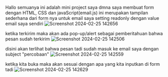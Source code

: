 Hallo semuanya ini adalah mini project saya dmna saya membuat form dengan HTML, CSS dan javaScript(email.js)
ini merupakan tampilan sederhana dari form nya untuk email saya setting readonly dengan value email saya sendiri
![Screenshot 2024-02-25 142656](https://github.com/AdiiSaputraa/form-email.js/assets/160607459/1de6234d-61b3-40f0-9d18-d9fa0459c109)

ketika terkirim maka akan ada pop-up/alert sebagai pemberitahuan bahwa pesan sudah terkirim
![Screenshot 2024-02-25 142506](https://github.com/AdiiSaputraa/form-email.js/assets/160607459/37b33c12-3fa1-45df-ac07-352216dcad21)

disini akan terlihat bahwa pesan tadi sudah masuk ke email saya dengan subject "percobaan"
![Screenshot 2024-02-25 142559](https://github.com/AdiiSaputraa/form-email.js/assets/160607459/a0325323-6e5e-4881-aa4f-a9735f1e4857)

ketika kita buka maka akan sesuai dengan apa yang kita inputkan di form tadi
![Screenshot 2024-02-25 142629](https://github.com/AdiiSaputraa/form-email.js/assets/160607459/22e139c6-e22c-49a7-91f7-89766795dfee)
